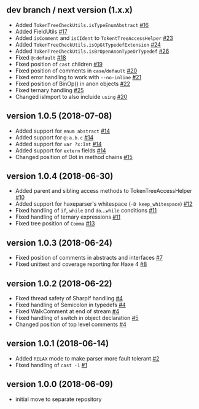 ## dev branch / next version (1.x.x)

- Added `TokenTreeCheckUtils.isTypeEnumAbstract` [#16](https://github.com/HaxeCheckstyle/tokentree/issues/16)
- Added FieldUtils [#17](https://github.com/HaxeCheckstyle/tokentree/issues/17)
- Added `isComment` and `isCIdent` to `TokentTreeAccessHelper` [#23](https://github.com/HaxeCheckstyle/tokentree/issues/23)
- Added `TokenTreeCheckUtils.isOpGtTypedefExtension` [#24](https://github.com/HaxeCheckstyle/tokentree/issues/24)
- Added `TokenTreeCheckUtils.isBrOpenAnonTypeOrTypedef` [#26](https://github.com/HaxeCheckstyle/tokentree/issues/26)
- Fixed `@:default` [#18](https://github.com/HaxeCheckstyle/tokentree/issues/18)
- Fixed position of `cast` children [#19](https://github.com/HaxeCheckstyle/tokentree/issues/19)
- Fixed position of comments in `case`/`default` [#20](https://github.com/HaxeCheckstyle/tokentree/issues/20)
- Fixed error handling to work with `--no-inline` [#21](https://github.com/HaxeCheckstyle/tokentree/issues/21)
- Fixed position of BinOp() in anon objects [#22](https://github.com/HaxeCheckstyle/tokentree/issues/22)
- Fixed ternary handling [#25](https://github.com/HaxeCheckstyle/tokentree/issues/25)
- Changed isImport to also incluide `using` [#20](https://github.com/HaxeCheckstyle/tokentree/issues/20)

## version 1.0.5 (2018-07-08)

- Added support for `enum abstract` [#14](https://github.com/HaxeCheckstyle/tokentree/issues/14)
- Added support for `@:a.b.c` [#14](https://github.com/HaxeCheckstyle/tokentree/issues/14)
- Added support for `var ?x:Int` [#14](https://github.com/HaxeCheckstyle/tokentree/issues/14)
- Added support for `extern` fields [#14](https://github.com/HaxeCheckstyle/tokentree/issues/14)
- Changed position of Dot in method chains [#15](https://github.com/HaxeCheckstyle/tokentree/issues/15)

## version 1.0.4 (2018-06-30)

- Added parent and sibling access methods to TokenTreeAccessHelper [#10](https://github.com/HaxeCheckstyle/tokentree/issues/10)
- Added support for haxeparser's whitespace (`-D keep_whitespace`) [#12](https://github.com/HaxeCheckstyle/tokentree/issues/12)
- Fixed handling of `if`, `while` and `do`…`while` conditions [#11](https://github.com/HaxeCheckstyle/tokentree/issues/11)
- Fixed handling of ternary expressions [#11](https://github.com/HaxeCheckstyle/tokentree/issues/11)
- Fixed tree position of `Comma` [#13](https://github.com/HaxeCheckstyle/tokentree/issues/13)

## version 1.0.3 (2018-06-24)

- Fixed position of comments in abstracts and interfaces [#7](https://github.com/HaxeCheckstyle/tokentree/issues/7)
- Fixed unittest and coverage reporting for Haxe 4 [#8](https://github.com/HaxeCheckstyle/tokentree/issues/8)

## version 1.0.2 (2018-06-22)

- Fixed thread safety of SharpIf handling [#4](https://github.com/HaxeCheckstyle/tokentree/issues/4)
- Fixed handling of Semicolon in typedefs [#4](https://github.com/HaxeCheckstyle/tokentree/issues/4)
- Fixed WalkComment at end of stream [#4](https://github.com/HaxeCheckstyle/tokentree/issues/4)
- Fixed handling of switch in object declaration [#5](https://github.com/HaxeCheckstyle/tokentree/issues/5)
- Changed position of top level comments [#4](https://github.com/HaxeCheckstyle/tokentree/issues/4)

## version 1.0.1 (2018-06-14)

- Added `RELAX` mode to make parser more fault tolerant [#2](https://github.com/HaxeCheckstyle/tokentree/issues/2)
- Fixed handling of `cast -1` [#1](https://github.com/HaxeCheckstyle/tokentree/issues/1)

## version 1.0.0 (2018-06-09)

- initial move to separate repository